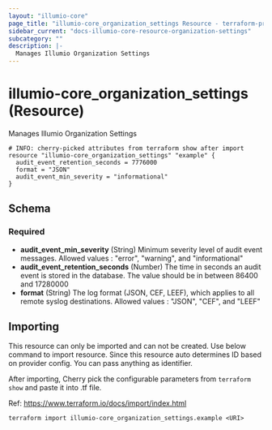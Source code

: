 ```yaml
---
layout: "illumio-core"
page_title: "illumio-core_organization_settings Resource - terraform-provider-illumio-core"
sidebar_current: "docs-illumio-core-resource-organization-settings"
subcategory: ""
description: |-
  Manages Illumio Organization Settings
---
```


# illumio-core_organization_settings (Resource)

Manages Illumio Organization Settings


```hcl
# INFO: cherry-picked attributes from terraform show after import
resource "illumio-core_organization_settings" "example" {
  audit_event_retention_seconds = 7776000
  format = "JSON"
  audit_event_min_severity = "informational"
}
```

## Schema

### Required

- **audit_event_min_severity** (String) Minimum severity level of audit event messages. Allowed values : "error", "warning", and "informational"
- **audit_event_retention_seconds** (Number) The time in seconds an audit event is stored in the database. The value should be in between 86400 and 17280000
- **format** (String) The log format (JSON, CEF, LEEF), which applies to all remote syslog destinations. Allowed values : "JSON", "CEF", and "LEEF"

## Importing ##

This resource can only be imported and can not be created. Use below command to import resource. Since this resource auto determines ID based on provider config. You can pass anything as identifier. 

After importing, Cherry pick the configurable parameters from `terraform show` and paste it into .tf file.

Ref: https://www.terraform.io/docs/import/index.html


```
terraform import illumio-core_organization_settings.example <URI>
```

